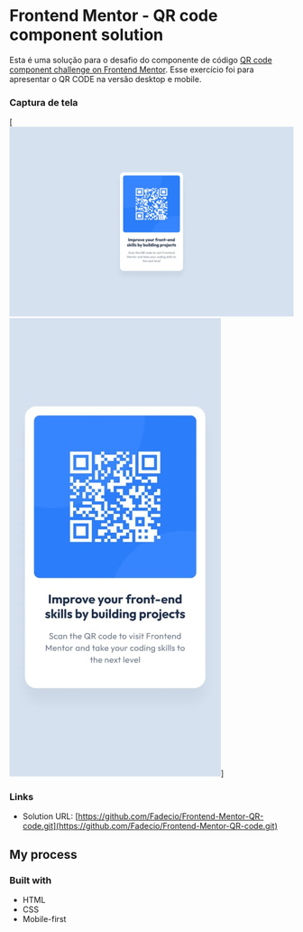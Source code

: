 # Frontend Mentor - QR code component solution

Esta é uma solução para o desafio do componente de código [QR code component challenge on Frontend Mentor](https://www.frontendmentor.io/challenges/qr-code-component-iux_sIO_H). Esse exercício foi para apresentar o QR CODE na versão desktop e mobile.

### Captura de tela

[<img src="./design/desktop-design.jpg" alt="imagem desktop">
<img src="./design/mobile-design.jpg" alt="imagem mobile">]

### Links

- Solution URL: [https://github.com/Fadecio/Frontend-Mentor-QR-code.git](https://github.com/Fadecio/Frontend-Mentor-QR-code.git)


## My process

### Built with

- HTML
- CSS
- Mobile-first
